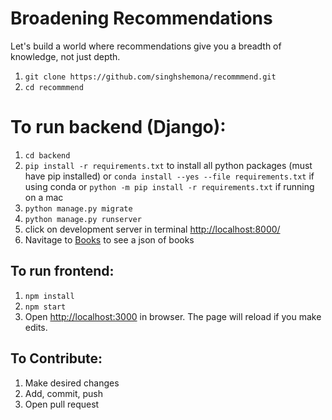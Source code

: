 # Broadening Recommendations

Let's build a world where recommendations give you a breadth of knowledge, not just depth.

1. `git clone https://github.com/singhshemona/recommmend.git`
2. `cd recommmend`

# To run backend (Django):
1. `cd backend`
2. `pip install -r requirements.txt` to install all python packages (must have pip installed) or `conda install --yes --file requirements.txt` if using conda or `python -m pip install -r requirements.txt` if running on a mac  
3. `python manage.py migrate`
4. `python manage.py runserver`
5. click on development server in terminal [http://localhost:8000/](http://localhost:8000)
6. Navitage to [Books](http://127.0.0.1:8000/api/books/) to see a json of books

## To run frontend:
1. `npm install`
2. `npm start`
3. Open [http://localhost:3000](http://localhost:3000) in browser. The page will reload if you make edits.

## To Contribute:
1. Make desired changes 
2. Add, commit, push
3. Open pull request